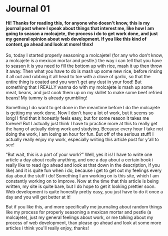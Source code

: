 # Journal 01

#### Hi! Thanks for reading this, for anyone who doesn't know, this is my journal post where I speak about things that interest me, like how I am going to season a molcajete, the process i do to get work done, and just my general opinion about web development. If you like this kind of content,go ahead and look at more! thnx!

So, today I started properly seasoning a molcajete! (for any who don't know, a molcajete is a mexican mortar and pestle.) the way i can tell that you have to season it is you need to fill the bottom up with rice, mash it up then throw it away. Then what you have to do is mash up some new rice, before rinsing it all out and rubbing it all head to toe with a clove of garlic, so that the entire thing is coated and you won’t get any dust in your food! But something that I REALLY wanna do with my molcajete is mash up some meat, beans, and just cook them up on my skillet to make some beef refried beans! My tummy is already grumbling!

Something I do want to get done in the meantime before I do the molcajete is getting my work done. Now I don't have a lot of work, but it seems so long! I find that it honestly feels easy, but for some reason it takes me forever! But I actually just think I have to practice more at this to really get the hang of actually doing work and studying. Because every hour I take not doing the work, I am losing an hour for fun. But off of the serious stuff! I actually really enjoy my work, especially writing this article post for y'all to see!

“But wait, this is a part of your work?” Well, yes it is! I have to write one article a day about really anything, and one a day about a certain book i really like to read (go ahead and look at that down in the description, if you like) and it is quite fun when i do, because i get to get out my feelings every day about the stuff i do! Something I am working on is this site, which  I am constantly working on to improve. Now at the time that this article is being written, my site is quite bare, but I do hope to get it looking prettier soon. Web development is quite honestly pretty easy, you just have to do it once a day and you will get better at it!

But if you like this, and more specifically me journaling about random things like my process for properly seasoning a mexican mortar and pestle (a molcajete), just my general feelings about work, or me talking about my process of web development, than please go ahead and look at some more articles i think you'll really enjoy, thanks!


